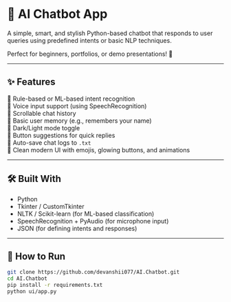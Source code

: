 # 💬 AI Chatbot App

A simple, smart, and stylish Python-based chatbot that responds to user queries using predefined intents or basic NLP techniques.

Perfect for beginners, portfolios, or demo presentations! 🚀

---

## ✨ Features

🤖 Rule-based or ML-based intent recognition  
🎤 Voice input support (using SpeechRecognition)  
💬 Scrollable chat history  
🧠 Basic user memory (e.g., remembers your name)  
🌙 Dark/Light mode toggle  
📜 Button suggestions for quick replies  
💾 Auto-save chat logs to `.txt`  
💄 Clean modern UI with emojis, glowing buttons, and animations  

---

## 🛠️ Built With

- Python  
- Tkinter / CustomTkinter  
- NLTK / Scikit-learn (for ML-based classification)  
- SpeechRecognition + PyAudio (for microphone input)  
- JSON (for defining intents and responses)

---


## 🚀 How to Run

```bash
git clone https://github.com/devanshii077/AI.Chatbot.git
cd AI.Chatbot
pip install -r requirements.txt
python ui/app.py
